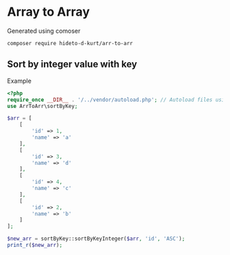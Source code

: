 # Array to Array

Generated using comoser
```shell
composer require hideto-d-kurt/arr-to-arr
```

## Sort by integer value with key
Example
```php
<?php 
require_once __DIR__ . '/../vendor/autoload.php'; // Autoload files using Composer autoload
use ArrToArr\sortByKey;

$arr = [
    [
        'id' => 1,
        'name' => 'a'
    ],
    [
        'id' => 3,
        'name' => 'd'
    ],
    [
        'id' => 4,
        'name' => 'c'
    ],
    [
        'id' => 2,
        'name' => 'b'
    ]
];

$new_arr = sortByKey::sortByKeyInteger($arr, 'id', 'ASC');
print_r($new_arr);
```